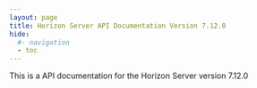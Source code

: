 ```yaml
---
layout: page
title: Horizon Server API Documentation Version 7.12.0
hide:
  #- navigation
  - toc
---
```


This is a API documentation for the Horizon Server version 7.12.0

<swagger-ui src="api_docs_R7_12_15748282.json"/>
